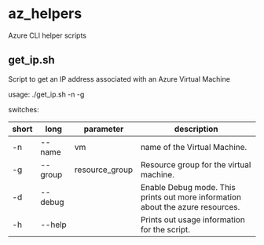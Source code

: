 # az_helpers
Azure CLI helper scripts

## get_ip.sh

Script to get an IP address associated with an Azure Virtual Machine

usage: ./get_ip.sh -n <Virtual Machine Name> -g <Resource Group Name>

switches:

| short  | long | parameter | description |
| --- | ---- | ------| -------|
| -n  | --name  | vm | name of the Virtual Machine.
| -g  | --group  | resource_group | Resource group for the virtual machine.
| -d  | --debug  |  | Enable Debug mode. This prints out more information about the azure resources.
| -h  | --help  |  | Prints out usage information for the script.

